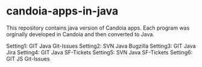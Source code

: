 # candoia-apps-in-java
This repository contains java version of Candoia apps. Each program was orginally developed in Candoia and then converted to Java.

Setting1:  GIT	Java	Git-Issues
Setting2:  SVN	Java	Bugzilla
Setting3:  GIT	Java	Jira
Setting4:  GIT	Java	SF-Tickets
Setting5:  SVN	Java	SF-Tickets
Setting6:  GIT	JS	Git-Issues
